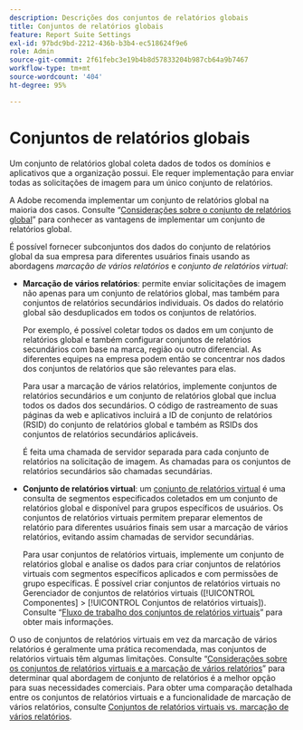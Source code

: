 ```yaml
---
description: Descrições dos conjuntos de relatórios globais
title: Conjuntos de relatórios globais
feature: Report Suite Settings
exl-id: 97bdc9bd-2212-436b-b3b4-ec518624f9e6
role: Admin
source-git-commit: 2f61febc3e19b4b8d57833204b987cb64a9b7467
workflow-type: tm+mt
source-wordcount: '404'
ht-degree: 95%

---
```


# Conjuntos de relatórios globais

Um conjunto de relatórios global coleta dados de todos os domínios e aplicativos que a organização possui. Ele requer implementação para enviar todas as solicitações de imagem para um único conjunto de relatórios.

A Adobe recomenda implementar um conjunto de relatórios global na maioria dos casos. Consulte “[Considerações sobre o conjunto de relatórios global](https://experienceleague.adobe.com/docs/analytics/implementation/prepare/global-rs.html?lang=pt-BR)” para conhecer as vantagens de implementar um conjunto de relatórios global.

É possível fornecer subconjuntos dos dados do conjunto de relatórios global da sua empresa para diferentes usuários finais usando as abordagens *marcação de vários relatórios* e *conjunto de relatórios virtual*:

* **Marcação de vários relatórios**: permite enviar solicitações de imagem não apenas para um conjunto de relatórios global, mas também para conjuntos de relatórios secundários individuais. Os dados do relatório global são desduplicados em todos os conjuntos de relatórios.

  Por exemplo, é possível coletar todos os dados em um conjunto de relatórios global e também configurar conjuntos de relatórios secundários com base na marca, região ou outro diferencial. As diferentes equipes na empresa podem então se concentrar nos dados dos conjuntos de relatórios que são relevantes para elas.

  Para usar a marcação de vários relatórios, implemente conjuntos de relatórios secundários e um conjunto de relatórios global que inclua todos os dados dos secundários. O código de rastreamento de suas páginas da web e aplicativos incluirá a ID de conjunto de relatórios (RSID) do conjunto de relatórios global e também as RSIDs dos conjuntos de relatórios secundários aplicáveis.<!-- Wording/be more specific? And include any links? -->

  É feita uma chamada de servidor separada para cada conjunto de relatórios na solicitação de imagem. As chamadas para os conjuntos de relatórios secundários são chamadas secundárias.

* **Conjunto de relatórios virtual**: um [conjunto de relatórios virtual](/help/components/vrs/vrs-about.md) é uma consulta de segmentos especificados coletados em um conjunto de relatórios global e disponível para grupos específicos de usuários. Os conjuntos de relatórios virtuais permitem preparar elementos de relatório para diferentes usuários finais sem usar a marcação de vários relatórios, evitando assim chamadas de servidor secundárias.

  Para usar conjuntos de relatórios virtuais, implemente um conjunto de relatórios global e analise os dados para criar conjuntos de relatórios virtuais com segmentos específicos aplicados e com permissões de grupo específicas. É possível criar conjuntos de relatórios virtuais no Gerenciador de conjuntos de relatórios virtuais ([!UICONTROL Componentes] > [!UICONTROL Conjuntos de relatórios virtuais]). Consulte “[Fluxo de trabalho dos conjuntos de relatórios virtuais](/help/components/vrs/c-workflow-vrs/vrs-workflow.md)” para obter mais informações.

O uso de conjuntos de relatórios virtuais em vez da marcação de vários relatórios é geralmente uma prática recomendada, mas conjuntos de relatórios virtuais têm algumas limitações. Consulte “[Considerações sobre os conjuntos de relatórios virtuais e a marcação de vários relatórios](/help/components/vrs/vrs-considerations.md)” para determinar qual abordagem de conjunto de relatórios é a melhor opção para suas necessidades comerciais. Para obter uma comparação detalhada entre os conjuntos de relatórios virtuais e a funcionalidade de marcação de vários relatórios, consulte [Conjuntos de relatórios virtuais vs. marcação de vários relatórios](/help/components/vrs/vrs-about.md#section_317E4D21CCD74BC38166D2F57D214F78).

<!---## Rollup reports

>[!NOTE]
>
>[!DNL Reports & Analytics] is the only tool that supported rollup reports. Reports & Analytics was end-of-lifed on January 17, 2024.

Limitations of Rollup Reports {#limitations-rollups}

* Rollups provide total data, but they do not report individual values in reports. For example, eVar1 values are not included, but their aggregate total can be.
* Data is not deduplicated when the rollup combines data across report suites.
* Rollups run nightly at midnight.
* When you add a report suite to an existing rollup, historical data is not included in the rollup.
* All child report suites must have data in them for a rollup to function. If new report suites are included in a rollup, make sure to send at least one page view to each of those report suites.
* Rollup report suites can include a maximum of 40 child report suites.
* Rollup report suites can include a maximum of 100 events.
* Data contained in rollup report suites does not support breakdowns or segments.
* The Pages report is replaced with the Most Popular Sites report, which reports on metrics at the child-suite level.

## Comparison of Global Report Suite and Rollup Report  Features

**Secondary server calls**: Rollups do not incur any additional server calls beyond what a single report suite collects. If your organization uses multi-suite tagging, secondary server calls are made for each additional report suite included in an image request.

>[!TIP]
>
>If you use only a global report suite with [virtual report suites](/help/components/vrs/vrs-considerations.md), no secondary server calls are needed.

**Implementation changes**: Rollups do not require any implementation changes, while global report suites require you to include the global report suite ID in your implementation.

**Duplication**: Global report suites deduplicate unique visitors, while rollups do not. For example, if a user visits three of your domains in the same day, rollups would count three daily unique visitors. Global report suites would record one unique visitor.

**Time frame**: Rollups are only processed at midnight each night, while global report suites report data with standard latency.

**Breadth**: Rollups have no way to communicate between report suites. Global report suites can attribute credit to conversion variables between report suites and provide pathing across report suites.

**Historical data**: Rollups can aggregate historical data, while global report suites only report data from the point they were implemented.

**Reports**: Global report suites provide data on all dimensions; rollups provide aggregate data on only high-level reports.

**Supported products**: Rollups could only be used in Reports & Analytics. They are not supported in Analysis Workspace, or Data Warehouse. Global report suites can be used across all products.

**Number of aggregated report suites**: Rollups only support a maximum of 40 child report suites. Global report suites can be implemented on any number of domains or apps that you own.--->
